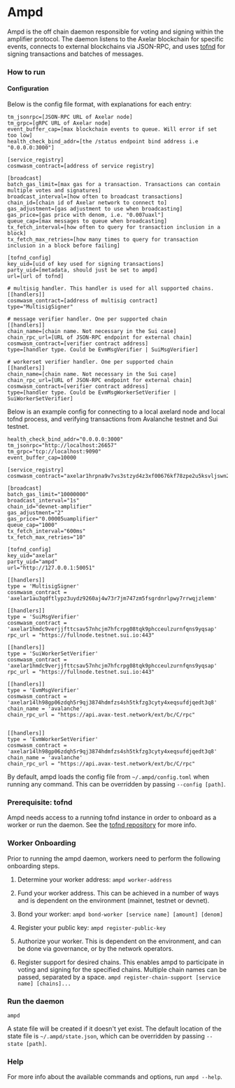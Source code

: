 # Ampd

Ampd is the off chain daemon responsible for voting and signing within the amplifier protocol.
The daemon listens to the Axelar blockchain for specific events, connects to external blockchains via JSON-RPC, and uses [tofnd](https://github.com/axelarnetwork/tofnd) for signing transactions and batches of messages.

### How to run

#### Configuration
Below is the config file format, with explanations for each entry:
```
tm_jsonrpc=[JSON-RPC URL of Axelar node]
tm_grpc=[gRPC URL of Axelar node]
event_buffer_cap=[max blockchain events to queue. Will error if set too low]
health_check_bind_addr=[the /status endpoint bind address i.e "0.0.0.0:3000"]

[service_registry]
cosmwasm_contract=[address of service registry]

[broadcast]
batch_gas_limit=[max gas for a transaction. Transactions can contain multiple votes and signatures]
broadcast_interval=[how often to broadcast transactions]
chain_id=[chain id of Axelar network to connect to]
gas_adjustment=[gas adjustment to use when broadcasting]
gas_price=[gas price with denom, i.e. "0.007uaxl"]
queue_cap=[max messages to queue when broadcasting]
tx_fetch_interval=[how often to query for transaction inclusion in a block]
tx_fetch_max_retries=[how many times to query for transaction inclusion in a block before failing]

[tofnd_config]
key_uid=[uid of key used for signing transactions]
party_uid=[metadata, should just be set to ampd]
url=[url of tofnd]

# multisig handler. This handler is used for all supported chains.
[[handlers]]
cosmwasm_contract=[address of multisig contract]
type="MultisigSigner"

# message verifier handler. One per supported chain
[[handlers]]
chain_name=[chain name. Not necessary in the Sui case]
chain_rpc_url=[URL of JSON-RPC endpoint for external chain]
cosmwasm_contract=[verifier contract address]
type=[handler type. Could be EvmMsgVerifier | SuiMsgVerifier]

# workerset verifier handler. One per supported chain
[[handlers]]
chain_name=[chain name. Not necessary in the Sui case]
chain_rpc_url=[URL of JSON-RPC endpoint for external chain]
cosmwasm_contract=[verifier contract address]
type=[handler type. Could be EvmMsgWorkerSetVerifier | SuiWorkerSetVerifier]
```

Below is an example config for connecting to a local axelard node and local tofnd process, and verifying transactions from Avalanche testnet and Sui testnet.
```
health_check_bind_addr="0.0.0.0:3000"
tm_jsonrpc="http://localhost:26657"
tm_grpc="tcp://localhost:9090"
event_buffer_cap=10000

[service_registry]
cosmwasm_contract="axelar1hrpna9v7vs3stzyd4z3xf00676kf78zpe2u5ksvljswn2vnjp3ystlgl4x"

[broadcast]
batch_gas_limit="10000000"
broadcast_interval="1s"
chain_id="devnet-amplifier"
gas_adjustment="2"
gas_price="0.00005uamplifier"
queue_cap="1000"
tx_fetch_interval="600ms"
tx_fetch_max_retries="10"

[tofnd_config]
key_uid="axelar"
party_uid="ampd"
url="http://127.0.0.1:50051"

[[handlers]]
type = 'MultisigSigner'
cosmwasm_contract = 'axelar1au3qdftlypz3uydz9260aj4w73r7jm747zm5fsgrdnrlpwy7rrwqjzlemm'

[[handlers]]
type = 'SuiMsgVerifier'
cosmwasm_contract = 'axelar1hmdc9verjjfttcsav57nhcjm7hfcrpg08tqk9phcceulzurnfqns9yqsap'
rpc_url = "https://fullnode.testnet.sui.io:443"

[[handlers]]
type = 'SuiWorkerSetVerifier'
cosmwasm_contract = 'axelar1hmdc9verjjfttcsav57nhcjm7hfcrpg08tqk9phcceulzurnfqns9yqsap'
rpc_url = "https://fullnode.testnet.sui.io:443"

[[handlers]]
type = 'EvmMsgVerifier'
cosmwasm_contract = 'axelar14lh98gp06zdqh5r9qj3874hdmfzs4sh5tkfzg3cyty4xeqsufdjqedt3q8'
chain_name = 'avalanche'
chain_rpc_url = "https://api.avax-test.network/ext/bc/C/rpc"


[[handlers]]
type = 'EvmWorkerSetVerifier'
cosmwasm_contract = 'axelar14lh98gp06zdqh5r9qj3874hdmfzs4sh5tkfzg3cyty4xeqsufdjqedt3q8'
chain_name = 'avalanche'
chain_rpc_url = "https://api.avax-test.network/ext/bc/C/rpc"

```

By default, ampd loads the config file from `~/.ampd/config.toml` when running any command.
This can be overridden by passing `--config [path]`.

### Prerequisite: tofnd
Ampd needs access to a running tofnd instance in order to onboard as a worker
or run the daemon. See the [tofnd repository](https://github.com/axelarnetwork/tofnd) for more info.

### Worker Onboarding
Prior to running the ampd daemon, workers need to perform the following onboarding steps.
1. Determine your worker address: `ampd worker-address`

2. Fund your worker address. This can be achieved in a number of ways and is dependent on the environment (mainnet, testnet or devnet).

3. Bond your worker: `ampd bond-worker [service name] [amount] [denom]`

4. Register your public key: `ampd register-public-key`

5. Authorize your worker. This is dependent on the environment, and can be done via governance, or by the network operators.

6. Register support for desired chains. This enables ampd to participate in voting and signing for the specified chains. Multiple chain names can be passed, separated by a space.
`ampd register-chain-support [service name] [chains]...`

### Run the daemon
`ampd`

A state file will be created if it doesn't yet exist. The default location of the state file is `~/.ampd/state.json`, which can be overridden by passing `--state [path]`.

### Help
For more info about the available commands and options, run `ampd --help`.
